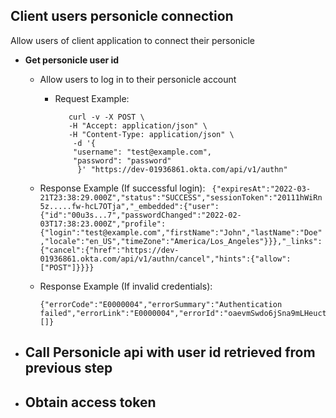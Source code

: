 
## Client users personicle connection

Allow users of client application to connect their personicle

- **Get personicle user id**
    - Allow users to log in to their personicle account
      - Request Example: 
          ``` 
             curl -v -X POST \
             -H "Accept: application/json" \
             -H "Content-Type: application/json" \
              -d '{
              "username": "test@example.com",
              "password": "password"
               }' "https://dev-01936861.okta.com/api/v1/authn"
          ```

  - Response Example (If successful login): 
        ``` 
   {"expiresAt":"2022-03-21T23:38:29.000Z","status":"SUCCESS","sessionToken":"20111hWiRn5z.....fw-hcL7OTja","_embedded":{"user": {"id":"00u3s...7","passwordChanged":"2022-02-03T17:38:23.000Z","profile":{"login":"test@example.com","firstName":"John","lastName":"Doe","locale":"en_US","timeZone":"America/Los_Angeles"}}},"_links":{"cancel":{"href":"https://dev-01936861.okta.com/api/v1/authn/cancel","hints":{"allow":["POST"]}}}}
        ```
  - Response Example (If invalid credentials):
      ```
      {"errorCode":"E0000004","errorSummary":"Authentication failed","errorLink":"E0000004","errorId":"oaevmSwdo6jSna9mLHeuctBow","errorCauses":[]}
      ```
- **Call Personicle api with user id retrieved from previous step**
   - 
   
- **Obtain access token**
    - 
